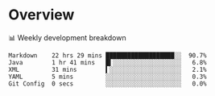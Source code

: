 # Overview

📊 Weekly development breakdown

```text
Markdown    22 hrs 29 mins ███████████████████░░  90.7%
Java        1 hr 41 mins   █▍░░░░░░░░░░░░░░░░░░░   6.8%
XML         31 mins        ▍░░░░░░░░░░░░░░░░░░░░   2.1%
YAML        5 mins         ░░░░░░░░░░░░░░░░░░░░░   0.3%
Git Config  0 secs         ░░░░░░░░░░░░░░░░░░░░░   0.0%
```